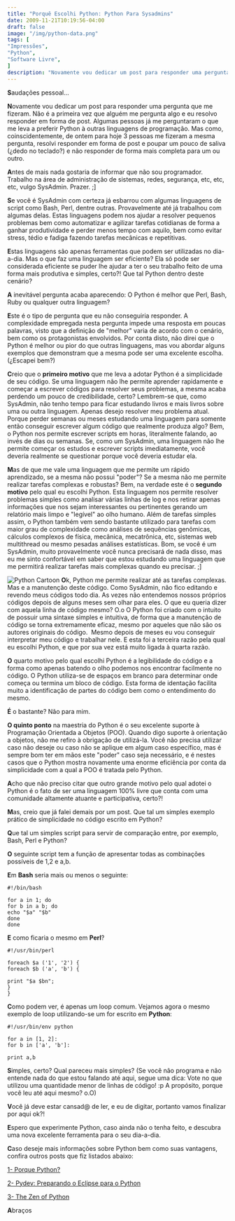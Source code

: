 ```yaml
---
title: "Porquê Escolhi Python: Python Para Sysadmins"
date: 2009-11-21T10:19:56-04:00
draft: false
image: "/img/python-data.png"
tags: [
"Impressões",
"Python",
"Software Livre",
]
description: "Novamente vou dedicar um post para responder uma pergunta que me fizeram. Não é a primeira vez que alguém me pergunta algo e eu resolvo responder em forma de post. Algumas pessoas já me perguntaram o que me leva a preferir Python à outras linguagens de programação. Mas como, coinscidentemente, de ontem para hoje 3 pessoas me fizeram a mesma pergunta, resolvi responder em forma de post e poupar um pouco de saliva (¿dedo no teclado?) e não responder de forma mais completa para um ou outro."
---
```

**S**audações pessoal...

**N**ovamente vou dedicar um post para responder uma pergunta que me fizeram. Não é a primeira vez que alguém me pergunta algo e eu resolvo responder em forma de post. Algumas pessoas já me perguntaram o que me leva a preferir Python à outras linguagens de programação. Mas como, coinscidentemente, de ontem para hoje 3 pessoas me fizeram a mesma pergunta, resolvi responder em forma de post e poupar um pouco de saliva (¿dedo no teclado?) e não responder de forma mais completa para um ou outro.

**A**ntes de mais nada gostaria de informar que não sou programador. Trabalho na área de administração de sistemas, redes, segurança, etc, etc, etc, vulgo SysAdmin. Prazer. ;]

**S**e você é SysAdmin com certeza já esbarrou com algumas linguagens de script como Bash, Perl, dentre outras. Provavelmente até já trabalhou com algumas delas. Estas linguagens podem nos ajudar a resolver pequenos problemas bem como automatizar e agilizar tarefas cotidianas de forma a ganhar produtividade e perder menos tempo com aquilo, bem como evitar stress, tédio e fadiga fazendo tarefas mecânicas e repetitivas.

**E**stas linguagens são apenas ferramentas que podem ser utilizadas no dia-a-dia. Mas o que faz uma linguagem ser eficiente? Ela só pode ser considerada eficiente se puder lhe ajudar a ter o seu trabalho feito de uma forma mais produtiva e simples, certo?! Que tal Python dentro deste cenário?

**A** inevitável pergunta acaba aparecendo: O Python é melhor que Perl, Bash, Ruby ou qualquer outra linguagem?

**E**ste é o tipo de pergunta que eu não conseguiria responder. A complexidade empregada nesta pergunta impede uma resposta em poucas palavras, visto que a definição de "melhor" varia de acordo com o cenário, bem como os protagonistas envolvidos. Por conta disto, não direi que o Python é melhor ou pior do que outras linguagens, mas vou abordar alguns exemplos que demonstram que a mesma pode ser uma excelente escolha. (¿Escapei bem?)

**C**reio que o **primeiro motivo** que me leva a adotar Python é a simplicidade de seu código. Se uma linguagem não lhe permite aprender rapidamente e começar a escrever códigos para resolver seus problemas, a mesma acaba perdendo um pouco de credibilidade, certo? Lembrem-se que, como SysAdmin, não tenho tempo para ficar estudando livros e mais livros sobre uma ou outra linguagem. Apenas desejo resolver meu problema atual. Porque perder semanas ou meses estudando uma linguagem para somente então conseguir escrever algum código que realmente produza algo? Bem, o Python nos permite escrever scripts em horas, literalmente falando, ao invés de dias ou semanas. Se, como um SysAdmin, uma linguagem não lhe permite começar os estudos e escrever scripts imediatamente, você deveria realmente se questionar porque você deveria estudar ela.

**M**as de que me vale uma linguagem que me permite um rápido aprendizado, se a mesma não possui "poder"? Se a mesma não me permite realizar tarefas complexas e robustas? Bem, na verdade este é o **segundo motivo** pelo qual eu escolhi Python. Esta linguagem nos permite resolver problemas simples como analisar várias linhas de log e nos retirar apenas informações que nos sejam interessantes ou pertinentes gerando um relatório mais limpo e "legível" ao olho humano. Além de tarefas simples assim, o Python também vem sendo bastante utilizado para tarefas com maior grau de complexidade como análises de sequências genômicas, cálculos complexos de física, mecânica, mecatrônica, etc, sistemas web multithread ou mesmo pesadas análises estatísticas. Bom, se você é um SysAdmin, muito provavelmente você nunca precisará de nada disso, mas eu me sinto confortável em saber que estou estudando uma linguagem que me permitirá realizar tarefas mais complexas quando eu precisar. ;]

![Python Cartoon](/img/pythoncartoon.jpg)
**O**k, Python me permite realizar até as tarefas complexas. Mas e a manutenção deste código. Como SysAdmin, não fico editando e revendo meus códigos todo dia. As vezes não entendemos nossos próprios códigos depois de alguns meses sem olhar para eles. O que eu queria dizer com aquela linha de código mesmo? O.o O Python foi criado com o intuito de possuir uma sintaxe simples e intuitiva, de forma que a manutenção de código se torna extremamente eficaz, mesmo por aqueles que não são os autores originais do código.  Mesmo depois de meses eu vou conseguir interpretar meu código e trabalhar nele. E esta foi a terceira razão pela qual eu escolhi Python, e que por sua vez está muito ligada à quarta razão.

**O** quarto motivo pelo qual escolhi Python é a legibilidade do código e a forma como apenas batendo o olho podemos nos encontrar facilmente no código. O Python utiliza-se de espaços em branco para determinar onde começa ou termina um bloco de código. Esta forma de identação facilita muito a identificação de partes do código bem como o entendimento do mesmo.

**É** o bastante? Não para mim.

**O quinto ponto** na maestria do Python é o seu excelente suporte à Programação Orientada a Objetos (POO). Quando digo suporte à orientação a objetos, não me refiro à obrigação de utilizá-la. Você não precisa utilizar caso não deseje ou caso não se aplique em algum caso específico, mas é sempre bom ter em mãos este "poder" caso seja necessário, e é nestes casos que o Python mostra novamente uma enorme eficiência por conta da simplicidade com a qual a POO é tratada pelo Python.

**A**cho que não preciso citar que outro grande motivo pelo qual adotei o Python é o fato de ser uma linguagem 100% livre que conta com uma comunidade altamente atuante e participativa, certo?!

**M**as, creio que já falei demais por um post. Que tal um simples exemplo prático de simplicidade no código escrito em Python?

**Q**ue tal um simples script para servir de comparação entre, por exemplo, Bash, Perl e Python?

**O** seguinte script tem a função de apresentar todas as combinações possíveis de 1,2 e a,b.

**E**m **Bash** seria mais ou menos o seguinte:


```
#!/bin/bash

for a in 1; do
for b in a b; do
echo "$a" "$b"
done
done
```

**E** como ficaria o mesmo em **Perl**?
```
#!/usr/bin/perl

foreach $a ('1', '2') {
foreach $b ('a', 'b') {

print "$a $bn";
}
}
```


**C**omo podem ver, é apenas um loop comum. Vejamos agora o mesmo exemplo de loop utilizando-se um for escrito em **Python**:

```
#!/usr/bin/env python

for a in [1, 2]:
for b in ['a', 'b']:

print a,b
```


**S**imples, certo? Qual pareceu mais simples? (Se você não programa e não entende nada do que estou falando até aqui, segue uma dica: Vote no que utilizou uma quantidade menor de linhas de código! :p A propósito, porque você leu até aqui mesmo? o.O)

**V**ocê já deve estar cansad@ de ler, e eu de digitar, portanto vamos finalizar por aqui ok?!

**E**spero que experimente Python, caso ainda não o tenha feito, e descubra uma nova excelente ferramenta para o seu dia-a-dia.

**C**aso deseje mais informações sobre Python bem como suas vantagens, confira outros posts que fiz listados abaixo:

[1- Porque Python?](https://blog.marcelocavalcante.net/blog/2008/11/20/porque-python/)

[2- Pydev: Preparando o Eclipse para o Python](https://blog.marcelocavalcante.net/blog/2009/03/23/pydev-preparando-o-eclipse-para-o-python/)

[3- The Zen of Python](https://blog.marcelocavalcante.net/blog/2008/11/24/the-zen-of-python/)

**A**braços
